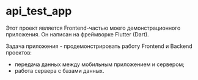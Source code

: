 # api_test_app

Этот проект является Frontend-частью моего демонстрационного приложения. Он написан на фреймворке Flutter (Dart).

Задача приложения - продемонстрировать работу Frontend и Backend проектов:
 - передача данных между мобильным приложением и сервером;
 - работа сервера с базами данных.
